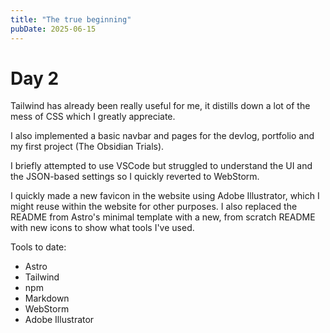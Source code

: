 ```yaml
---
title: "The true beginning"
pubDate: 2025-06-15
---
```


# Day 2

Tailwind has already been really useful for me, it distills down a lot of the mess of CSS which I greatly appreciate.  

I also implemented a basic navbar and pages for the devlog, portfolio and my first project (The Obsidian Trials).  

I briefly attempted to use VSCode but struggled to understand the UI and the JSON-based settings so I quickly reverted to WebStorm.

I quickly made a new favicon in the website using Adobe Illustrator, which I might reuse within the website for other purposes. I also replaced the README from Astro's minimal template with a new, from scratch README with new icons to show what tools I've used.

Tools to date:
- Astro
- Tailwind
- npm
- Markdown
- WebStorm
- Adobe Illustrator
